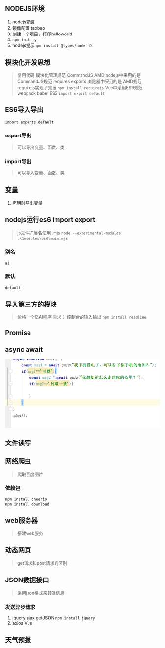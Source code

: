 ## NODEJS环境
1. nodejs安装
2. 镜像配置 taobao
3. 创建一个项目，打印helloworld
4. `npm init -y`
5. nodejs提示`npm install @types/node -D`

## 模块化开发思想
> 复用代码
> 模块化管理规范 CommandJS AMD
> nodejs中采用的是 CommandJS规范 requires  exports
> 浏览器中采用的是 AMD规范 requirejs实现了规范
    `npm install requirejs`
> Vue中采用ES6规范  webpack babel ES5
  `import export default`

## ES6导入导出
`import exports default`
### export导出
> 可以导出变量、函数、类
###  import导出
> 可以导入变量、函数、类

## 变量
1. 声明时导出变量

## nodejs运行es6 import export
> js文件扩展名使用 .mjs
`node --experimental-modules .\1modules\es6\main.mjs`

### 别名
`as`

### 默认
`default`

## 导入第三方的模块
> 价格一个亿AI程序
需求：
  控制台的输入输出
`npm install readline`

## Promise

## async await



![1602056369337](README.assets/1602056369337.png)

## 文件读写

## 网络爬虫
> 爬取百度图片
### 依赖包
```
npm install cheerio
npm install download
```

## web服务器
> 搭建web服务

## 动态网页
> get请求和post请求的区别


## JSON数据接口
> 采用json格式来转递信息

### 发送异步请求
1. jquery ajax getJSON 
`npm install jQuery`
2. axios Vue

## 天气预报

